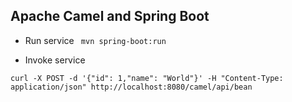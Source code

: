 
## Apache Camel and Spring Boot


- Run service 
``` mvn spring-boot:run```

- Invoke service 

```curl -X POST -d '{"id": 1,"name": "World"}' -H "Content-Type: application/json" http://localhost:8080/camel/api/bean ```